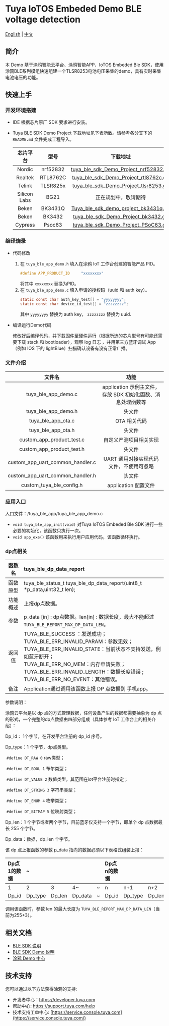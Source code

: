 # Tuya IoTOS Embeded Demo BLE voltage detection

[English](./README.md) | [中文](./README_zh.md) 



## 简介 

本 Demo 基于涂鸦智能云平台、涂鸦智能APP、IoTOS Embeded Ble SDK，使用涂鸦BLE系列模组快速组建一个TLSR8253电池电压采集的demo，具有实时采集电池电压的功能。



## 快速上手 

### 开发环境搭建 

+ IDE 根据芯片原厂 SDK 要求进行安装。

+ Tuya BLE SDK Demo Project 下载地址见下表所致。请参考各分支下的 `README.md` 文件完成工程导入。

  |   芯片平台   |   型号   |                           下载地址                           |
  | :----------: | :------: | :----------------------------------------------------------: |
  |    Nordic    | nrf52832 | [tuya_ble_sdk_Demo_Project_nrf52832.git](https://github.com/TuyaInc/tuya_ble_sdk_Demo_Project_nrf52832.git) |
  |   Realtek    | RTL8762C | [tuya_ble_sdk_Demo_Project_rtl8762c.git](https://github.com/TuyaInc/tuya_ble_sdk_Demo_Project_rtl8762c.git) |
  |    Telink    | TLSR825x | [tuya_ble_sdk_Demo_Project_tlsr8253.git](https://github.com/TuyaInc/tuya_ble_sdk_Demo_Project_tlsr8253.git) |
  | Silicon Labs |   BG21   |                     正在规划中，敬请期待                     |
  |    Beken     | BK3431Q  | [Tuya_ble_sdk_demo_project_bk3431q.git](https://github.com/TuyaInc/Tuya_ble_sdk_demo_project_bk3431q.git) |
  |    Beken     |  BK3432  | [ tuya_ble_sdk_Demo_Project_bk3432.git](https://github.com/TuyaInc/tuya_ble_sdk_Demo_Project_bk3432.git) |
  |   Cypress    |  Psoc63  | [tuya_ble_sdk_Demo_Project_PSoC63.git](https://github.com/TuyaInc/tuya_ble_sdk_Demo_Project_PSoC63.git) |



### 编译烧录

+ 代码修改

  1. 在 `tuya_ble_app_demo.h` 填入在涂鸦 IoT 工作台创建的智能产品 PID。
     ```c
     #define APP_PRODUCT_ID     "xxxxxxxx"
     ```
     将其中 `xxxxxxxx` 替换为PID。
  2. 在 `tuya_ble_app_demo.c` 填入申请的授权码（uuid 和 auth key）。
     ```c
     static const char auth_key_test[] = "yyyyyyyy";
     static const char device_id_test[] = "zzzzzzzz";
     ```
      其中 `yyyyyyyy` 替换为 auth key， `zzzzzzzz` 替换为 uuid.
+ 编译运行Demo代码

  修改好后编译代码，并下载固件至硬件运行（根据所选的芯片型号有可能还需要下载 stack 和 bootloader），观察 log 日志 ，并用第三方蓝牙调试 App（例如 IOS 下的 lightBlue）扫描确认设备有没有正常广播。



### 文件介绍 

|              文件名              |                            功能                             |
| :------------------------------: | :---------------------------------------------------------: |
|       tuya_ble_app_demo.c        | application 示例主文件，存放 SDK 初始化函数、消息处理函数等 |
|       tuya_ble_app_demo.h        |                           头文件                            |
|        tuya_ble_app_ota.c        |                        OTA 相关代码                         |
|        tuya_ble_app_ota.h        |                           头文件                            |
|    custom_app_product_test.c     |                   自定义产测项目相关实现                    |
|    custom_app_product_test.h     |                           头文件                            |
| custom_app_uart_common_handler.c |           UART 通用对接实现代码文件，不使用可忽略           |
| custom_app_uart_common_handler.h |                           头文件                            |
|     custom_tuya_ble_config.h     |                    application 配置文件                     |



### 应用入口

入口文件：/tuya_ble_app/tuya_ble_app_demo.c

+ `void tuya_ble_app_init(void)` 对Tuya IoTOS Embeded Ble SDK 进行一些必要的初始化，该函数只执行一次。
+ `void app_exe()` 该函数用来执行用户应用代码，该函数循环执行。



### dp点相关 

|  函数名  | tuya_ble_dp_data_report                                      |
| :------: | :----------------------------------------------------------- |
| 函数原型 | tuya_ble_status_t tuya_ble_dp_data_report(uint8_t *p_data,uint32_t len); |
| 功能概述 | 上报dp点数据。                                               |
|   参数   | p_data [in] : dp点数据。len[in] : 数据长度，最大不能超过`TUYA_BLE_REPORT_MAX_DP_DATA_LEN`。 |
|  返回值  | TUYA_BLE_SUCCESS ：发送成功；<br/>TUYA_BLE_ERR_INVALID_PARAM：参数无效；<br/>TUYA_BLE_ERR_INVALID_STATE：当前状态不支持发送，例如蓝牙断开；<br/>TUYA_BLE_ERR_NO_MEM：内存申请失败；<br/>TUYA_BLE_ERR_INVALID_LENGTH：数据长度错误 ;<br/>TUYA_BLE_ERR_NO_EVENT：其他错误。 |
|   备注   | Application通过调用该函数上报 DP 点数据到 手机app。          |

参数说明：

涂鸦云平台是以 dp 点的方式管理数据，任何设备产生的数据都需要抽象为 dp 点的形式，一个完整的dp点数据由四部分组成（具体参考 IoT 工作台上的相关介绍）：

Dp_id： 1个字节，在开发平台注册的 dp_id 序号。

Dp_type：1 个字节，dp点类型。

​	`#define DT_RAW 0` raw类型；

​	`#define DT_BOOL 1` 布尔类型；

​	`#define DT_VALUE 2` 数值类型，其范围在iot平台注册时指定；

​	`#define DT_STRING 3` 字符串类型；

​	`#define DT_ENUM 4` 枚举类型；

​	`#define DT_BITMAP 5` 位映射类型；

Dp_len：1 个字节或者两个字节，目前蓝牙仅支持一个字节，即单个 dp 点数据最长 255 个字节。

Dp_data：数据，dp_len 个字节。



该 dp 点上报函数的参数 p_data 指向的数据必须以下表格式组装上报：

| Dp点1的数据 | ~       |        |         |      | Dp点n的数据 |         |        |         |
| :---------- | :------ | :----- | :------ | :--- | :---------- | :------ | :----- | :------ |
| 1           | 2       | 3      | 4~      | ~    | n           | n+1     | n+2    | n+3~    |
| Dp_id       | Dp_type | Dp_len | Dp_data | ~    | Dp_id       | Dp_type | Dp_len | Dp_data |

调用该函数时，参数 len 的最大长度为 `TUYA_BLE_REPORT_MAX_DP_DATA_LEN`（当前为255+3）。



## 相关文档 

+ [BLE SDK 说明](https://developer.tuya.com/cn/docs/iot/device-development/embedded-software-development/module-sdk-development-access/ble-chip-sdk/tuya-ble-sdk-user-guide?id=K9h5zc4e5djd9#title-17-tuya%20ble%20sdk%20callback%20event%20%E4%BB%8B%E7%BB%8D) 
+ [BLE SDK Demo 说明](https://developer.tuya.com/cn/docs/iot/device-development/embedded-software-development/module-sdk-development-access/ble-chip-sdk/tuya-ble-sdk-demo-instruction-manual?id=K9gq09szmvy2o) 
+ [涂鸦 Demo 中心](https://developer.tuya.com/demo)  



## 技术支持 

您可以通过以下方法获得涂鸦的支持:

+ 开发者中心：https://developer.tuya.com
+ 帮助中心: https://support.tuya.com/help
+ 技术支持工单中心: [https://service.console.tuya.com](https://service.console.tuya.com/) 

